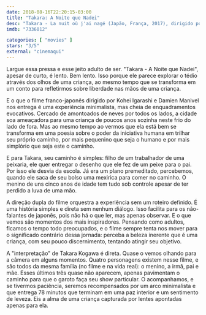 ```yaml
---
date: 2018-08-16T22:20:15-03:00
title: "Takara: A Noite que Nadei"
desc: "Takara - La nuit où j'ai nagé (Japão, França, 2017), dirigido por Kohei Igarashi e Damien Manivel, com Takara Kogawa, Keiki Kogawa, Takashi Kogawa. Crítica escrita para o site CinemAqui."
imdb: "7336012"

categories: [ "movies" ]
stars: "3/5"
external: "cinemaqui"
---
```

Largue essa pressa e esse jeito adulto de ser. "Takara - A Noite que Nadei", apesar de curto, é lento. Bem lento. Isso porque ele parece explorar o tédio através dos olhos de uma criança, ao mesmo tempo que se transforma em um conto para refletirmos sobre liberdade nas mãos de uma criança.

E o que o filme franco-japonês dirigido por Kohei Igarashi e Damien Manivel nos entrega é uma experiência minimalista, mas cheia de enquadramentos evocativos. Cercado de amontoados de neves por todos os lados, a cidade soa ameaçadora para uma criança de poucos anos sozinha neste frio do lado de fora. Mas ao mesmo tempo ao vermos que ela está bem se transforma em uma poesia sobre o poder da iniciativa humana em trilhar seu próprio caminho, por mais pequenino que seja o humano e por mais simplório que seja este o caminho.

E para Takara, seu caminho é simples: filho de um trabalhador de uma peixaria, ele quer entregar o desenho que ele fez de um peixe para o pai. Por isso ele desvia da escola. Já era um plano premeditado, percebemos, quando ele saca de seu bolso uma mexirica para comer no caminho. O menino de uns cinco anos de idade tem tudo sob controle apesar de ter perdido a luva de uma mão.

A direção dupla do filme orquestra a experiência sem um roteiro definido. É uma história simples e direta sem nenhum diálogo. Isso facilita para os não-falantes de japonês, pois não há o que ler, mas apenas observar. E o que vemos são momentos dos mais inspiradores. Pensando como adultos, ficamos o tempo todo preocupados, e o filme sempre tenta nos mover para o significado contrário dessa jornada: perceba a beleza inerente que é uma criança, com seu pouco discernimento, tentando atingir seu objetivo.

A "interpretação" de Takara Kogawa é direta. Quase o vemos olhando para a câmera em alguns momentos. Quatro personagens existem nesse filme, e são todos da mesma família (no filme e na vida real): o menino, a irmã, pai e mãe. Esses últimos três quase não aparecem, apenas pavimentam o caminho para que o garoto faça seu show particular. O acompanhamos, e se tivermos paciência, seremos recompensados por um arco minimalista e que entrega 78 minutos que terminam em uma paz interior e um sentimento de leveza. Eis a alma de uma criança capturada por lentes apontadas apenas para ela.
